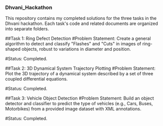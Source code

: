 ### Dhvani_Hackathon
This repository contains my completed solutions for the three tasks in the Dhvani hackathon. Each task's code and related documents are organized into separate folders.

##Task 1: Ring Defect Detection 
#Problem Statement: Create a general algorithm to detect and classify "Flashes" and "Cuts" in images of ring-shaped objects, robust to variations in diameter and position.

#Status: Completed.

##Task 2: 3D Dynamical System Trajectory Plotting
#Problem Statement: Plot the 3D trajectory of a dynamical system described by a set of three coupled differential equations.

#Status: Completed.

##Task 3: Vehicle Object Detection
#Problem Statement: Build an object detector and classifier to predict the type of vehicles (e.g., Cars, Buses, Motorbikes) from a provided image dataset with XML annotations.

#Status: Completed.
